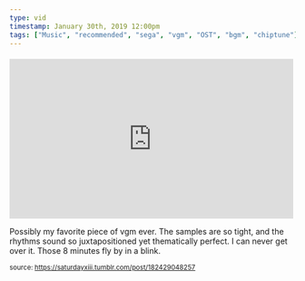 ```yaml
---
type: vid
timestamp: January 30th, 2019 12:00pm
tags: ["Music", "recommended", "sega", "vgm", "OST", "bgm", "chiptune"]
---
```

####
<iframe width="500" height="281"  id="youtube_iframe" src="https://www.youtube.com/embed/t2AbBhwKzG0?feature=oembed&amp;enablejsapi=1&amp;origin=http://safe.txmblr.com&amp;wmode=opaque" frameborder="0" allow="accelerometer; autoplay; clipboard-write; encrypted-media; gyroscope; picture-in-picture" allowfullscreen></iframe>                    
                                            
Possibly my favorite piece of vgm ever.  The samples are so tight, and the rhythms sound so juxtapositioned yet thematically perfect.  I can never get over it.  Those 8 minutes fly by in a blink.
 
                                                    
<small>source: https://saturdayxiii.tumblr.com/post/182429048257</small>